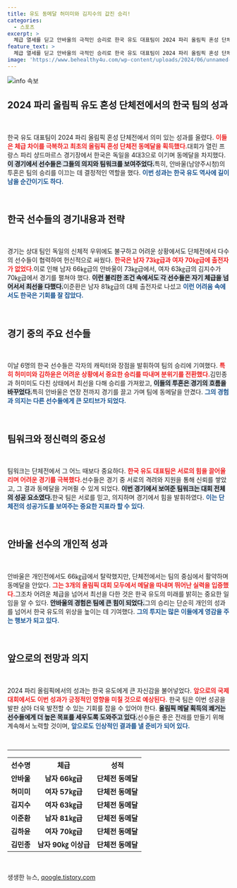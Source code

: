 ```yaml
---
title: 유도 동메달 허미미와 김지수의 값진 승리!
categories:
  - 스포츠
excerpt: >
  체급 열세를 딛고 안바울의 극적인 승리로 한국 유도 대표팀이 2024 파리 올림픽 혼성 단체전 동메달을 획득! 팀원들과 함께 기쁨을 나누며 역사적인 첫 메달을 자축하다. 클릭해 자세한 이야기를 확인하세요!
feature_text: >
  체급 열세를 딛고 안바울의 극적인 승리로 한국 유도 대표팀이 2024 파리 올림픽 혼성 단체전 동메달을 획득! 팀원들과 함께 기쁨을 나누며 역사적인 첫 메달을 자축하다. 클릭해 자세한 이야기를 확인하세요!
image: 'https://www.behealthy4u.com/wp-content/uploads/2024/06/unnamed-file.png'
---
```


<p><img src="https://www.behealthy4u.com/wp-content/uploads/2024/06/unnamed-file.png" alt="info 속보" /></p>

<h2 data-ke-size="size26">2024 파리 올림픽 유도 혼성 단체전에서의 한국 팀의 성과</h2>

<p data-ke-size="size16">&nbsp;</p>

<p data-ke-size="size16">한국 유도 대표팀이 2024 파리 올림픽 혼성 단체전에서 의미 있는 성과를 올렸다. <b><span style="color: #ee2323;">이들은 체급 차이를 극복하고 최초의 올림픽 혼성 단체전 동메달을 획득했다.</span></b>대회가 열린 프랑스 파리 샹드마르스 경기장에서 한국은 독일을 4대3으로 이기며 동메달을 차지했다. <b><span style="background-color: #21538527;">이 경기에서 선수들은 그들의 의지와 팀워크를 보여주었다.</span></b>특히, 안바울(남양주시청)의 투혼은 팀의 승리를 이끄는 데 결정적인 역할을 했다. <b><span style="color: #1a5490;">이번 성과는 한국 유도 역사에 길이 남을 순간이기도 하다.</span></b></p>

<p data-ke-size="size16">&nbsp;</p>

<h2 data-ke-size="size26">한국 선수들의 경기내용과 전략</h2>

<p data-ke-size="size16">&nbsp;</p>

<p data-ke-size="size16">경기는 상대 팀인 독일의 신체적 우위에도 불구하고 어려운 상황에서도 단체전에서 다수의 선수들이 협력하여 헌신적으로 싸웠다. <b><span style="color: #ee2323;">한국은 남자 73㎏급과 여자 70㎏급에 출전자가 없었다.</span></b>이로 인해 남자 66㎏급의 안바울이 73㎏급에서, 여자 63㎏급의 김지수가 70㎏급에서 경기를 펼쳐야 했다. <b><span style="background-color: #21538527;">이런 불리한 조건 속에서도 각 선수들은 자기 체급을 넘어서서 최선을 다했다.</span></b>이준환은 남자 81㎏급의 대체 출전자로 나섰고 <b><span style="color: #1a5490;">이런 어려움 속에서도 한국은 기회를 잘 잡았다.</span></b></p>

<p data-ke-size="size16">&nbsp;</p>

<h2 data-ke-size="size26">경기 중의 주요 선수들</h2>

<p data-ke-size="size16">&nbsp;</p>

<p data-ke-size="size16">이날 6명의 한국 선수들은 각자의 캐릭터와 장점을 발휘하여 팀의 승리에 기여했다. <b><span style="color: #ee2323;">특히 허미미와 김하윤은 어려운 상황에서 중요한 승리를 따내며 분위기를 전환했다.</span></b>김민종과 허미미도 다친 상태에서 최선을 다해 승리를 가져왔고, <b><span style="background-color: #21538527;">이들의 투혼은 경기의 흐름을 바꾸었다.</span></b>특히 안바울은 연장 전까지 경기를 끌고 가며 팀에 동메달을 안겼다. <b><span style="color: #1a5490;">그의 경험과 의지는 다른 선수들에게 큰 모티브가 되었다.</span></b></p>

<p data-ke-size="size16">&nbsp;</p>

<h2 data-ke-size="size26">팀워크와 정신력의 중요성</h2>

<p data-ke-size="size16">&nbsp;</p>

<p data-ke-size="size16">팀워크는 단체전에서 그 어느 때보다 중요하다. <b><span style="color: #ee2323;">한국 유도 대표팀은 서로의 힘을 끌어올리며 어려운 경기를 극복했다.</span></b>선수들은 경기 중 서로의 격려와 지원을 통해 신뢰를 쌓았고, 그 결과 동메달을 거머쥘 수 있게 되었다. <b><span style="background-color: #21538527;">이번 경기에서 보여준 팀워크는 대회 전체의 성공 요소였다.</span></b>한국 팀은 서로를 믿고, 의지하며 경기에서 힘을 발휘하였다. <b><span style="color: #1a5490;">이는 단체전의 성공가도를 보여주는 중요한 지표라 할 수 있다.</span></b></p>

<p data-ke-size="size16">&nbsp;</p>

<h2 data-ke-size="size26">안바울 선수의 개인적 성과</h2>

<p data-ke-size="size16">&nbsp;</p>

<p data-ke-size="size16">안바울은 개인전에서도 66㎏급에서 탈락했지만, 단체전에서는 팀의 중심에서 활약하며 동메달을 안았다. <b><span style="color: #ee2323;">그는 3개의 올림픽 대회 모두에서 메달을 따내며 뛰어난 실력을 입증했다.</span></b>그조차 어려운 체급을 넘어서 최선을 다한 것은 한국 유도의 미래를 밝히는 중요한 일임을 알 수 있다. <b><span style="background-color: #21538527;">안바울의 경험은 팀에 큰 힘이 되었다.</span></b>그의 승리는 단순히 개인의 성과를 넘어서 한국 유도의 위상을 높이는 데 기여했다. <b><span style="color: #1a5490;">그의 투지는 많은 이들에게 영감을 주는 행보가 되고 있다.</span></b></p>

<p data-ke-size="size16">&nbsp;</p>

<h2 data-ke-size="size26">앞으로의 전망과 의지</h2>

<p data-ke-size="size16">&nbsp;</p>

<p data-ke-size="size16">2024 파리 올림픽에서의 성과는 한국 유도에게 큰 자신감을 불어넣었다. <b><span style="color: #ee2323;">앞으로의 국제 대회에서도 이번 성과가 긍정적인 영향을 미칠 것으로 예상된다.</span></b> 한국 팀은 이번 성공을 발판 삼아 더욱 발전할 수 있는 기회를 잡을 수 있어야 한다. <b><span style="background-color: #21538527;">올림픽 메달 획득의 쾌거는 선수들에게 더 높은 목표를 세우도록 도와주고 있다.</span></b>선수들은 좋은 전래를 만들기 위해 계속해서 노력할 것이며, <b><span style="color: #1a5490;">앞으로도 인상적인 결과를 낼 준비가 되어 있다.</span></b></p>

<p data-ke-size="size16">&nbsp;</p>

<hr>

<table style="width: 100%; border-collapse: collapse;">
    <tr>
        <th style="text-align: center;">선수명</th>
        <th style="text-align: center;">체급</th>
        <th style="text-align: center;">성적</th>
    </tr>
    <tr>
        <td style="text-align: center; height: 17px;"><b>안바울</b></td>
        <td style="text-align: center; height: 17px;"><b>남자 66㎏급</b></td>
        <td style="text-align: center; height: 17px;"><b>단체전 동메달</b></td>
    </tr>
    <tr>
        <td style="text-align: center; height: 17px;"><b>허미미</b></td>
        <td style="text-align: center; height: 17px;"><b>여자 57㎏급</b></td>
        <td style="text-align: center; height: 17px;"><b>단체전 동메달</b></td>
    </tr>
    <tr>
        <td style="text-align: center; height: 17px;"><b>김지수</b></td>
        <td style="text-align: center; height: 17px;"><b>여자 63㎏급</b></td>
        <td style="text-align: center; height: 17px;"><b>단체전 동메달</b></td>
    </tr>
    <tr>
        <td style="text-align: center; height: 17px;"><b>이준환</b></td>
        <td style="text-align: center; height: 17px;"><b>남자 81㎏급</b></td>
        <td style="text-align: center; height: 17px;"><b>단체전 동메달</b></td>
    </tr>
    <tr>
        <td style="text-align: center; height: 17px;"><b>김하윤</b></td>
        <td style="text-align: center; height: 17px;"><b>여자 70㎏급</b></td>
        <td style="text-align: center; height: 17px;"><b>단체전 동메달</b></td>
    </tr>
    <tr>
        <td style="text-align: center; height: 17px;"><b>김민종</b></td>
        <td style="text-align: center; height: 17px;"><b>남자 90㎏ 이상급</b></td>
        <td style="text-align: center; height: 17px;"><b>단체전 동메달</b></td>
    </tr>
</table>

<p data-ke-size="size16">&nbsp;</p>
생생한 뉴스, <a href="https://qoogle.tistory.com" rel="dofollow">qoogle.tistory.com</a>


